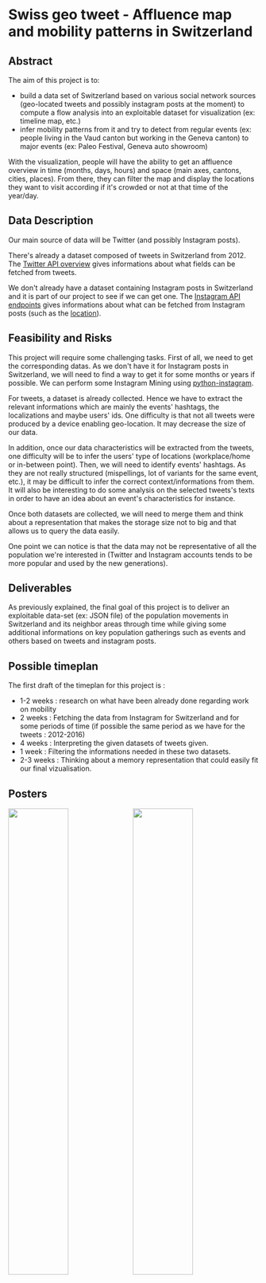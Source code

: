 # Swiss geo tweet - Affluence map and mobility patterns in Switzerland

## Abstract

The aim of this project is to:
- build a data set of Switzerland based on various social network sources (geo-located tweets and possibly instagram posts at the moment) to compute a flow analysis into an exploitable dataset for visualization (ex: timeline map, etc.)
- infer mobility patterns from it and try to detect from regular events (ex: people living in the Vaud canton but working in the Geneva canton) to major events (ex: Paleo Festival, Geneva auto showroom)

With the visualization, people will have the ability to get an affluence overview in time (months, days, hours) and space (main axes, cantons, cities, places). From there, they can filter the map and display the locations they want to visit according if it's crowded or not at that time of the year/day.

## Data Description

Our main source of data will be Twitter (and possibly Instagram posts).

There's already a dataset composed of tweets in Switzerland from 2012. The [Twitter API overview](https://dev.twitter.com/overview/api) gives informations about what fields can be fetched from tweets.

We don't already have a dataset containing Instagram posts in Switzerland and it is part of our project to see if we can get one. The [Instagram API endpoints](https://www.instagram.com/developer/endpoints/) gives informations about what can be fetched from Instagram posts (such as the [location](https://www.instagram.com/developer/endpoints/locations/)).

## Feasibility and Risks

This project will require some challenging tasks. First of all, we need to get the corresponding datas. As we don't have it for Instagram posts in Switzerland, we will need to find a way to get it for some months or years if possible. We can perform some Instagram Mining using [python-instagram]( https://github.com/facebookarchive/python-instagram).

For tweets, a dataset is already collected. Hence we have to extract the relevant informations which are mainly the events' hashtags, the localizations and maybe users' ids. One difficulty is that not all tweets were produced by a device enabling geo-location. It may decrease the size of our data.

In addition, once our data characteristics will be extracted from the tweets, one difficulty will be to infer the users' type of locations (workplace/home or in-between point). Then, we will need to identify events' hashtags. As they are not really structured (mispellings, lot of variants for the same event, etc.), it may be difficult to infer the correct context/informations from them. It will also be interesting to do some analysis on the selected tweets's texts in order to have an idea about an event's characteristics for instance.

Once both datasets are collected, we will need to merge them and think about a representation that makes the storage size not to big and that allows us to query the data easily.

One point we can notice is that the data may not be representative of all the population we're interested in (Twitter and Instagram accounts tends to be more popular and used by the new generations). 

## Deliverables

As previously explained, the final goal of this project is to deliver an exploitable data-set (ex: JSON file) of the population movements in Switzerland and its neighbor areas through time while giving some additional informations on key population gatherings such as events and others based on tweets and instagram posts.

## Possible timeplan

The first draft of the timeplan for this project is : 
- 1-2 weeks : research on what have been already done regarding work on mobility 
- 2 weeks : Fetching the data from Instagram for Switzerland and for some periods of time (if possible the same period as we have for the tweets : 2012-2016)
- 4 weeks : Interpreting the given datasets of tweets given.
- 1 week : Filtering the informations needed in these two datasets.
- 2-3 weeks : Thinking about a memory representation that could easily fit our final vizualisation.


## Posters
<img src="https://cloud.githubusercontent.com/assets/8789206/22499119/27cf9a90-e85d-11e6-9fe9-4f753211306c.jpg" width="49%">
<img src="https://cloud.githubusercontent.com/assets/8789206/22499118/27cef540-e85d-11e6-94ed-3744d3b96fed.jpg" width="49%">
